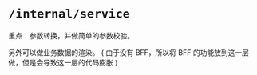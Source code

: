 # `/internal/service`

重点：参数转换，并做简单的参数校验。

另外可以做业务数据的渲染。 ( 由于没有 BFF，所以将 BFF 的功能放到这一层做，但是会导致这一层的代码膨胀 )